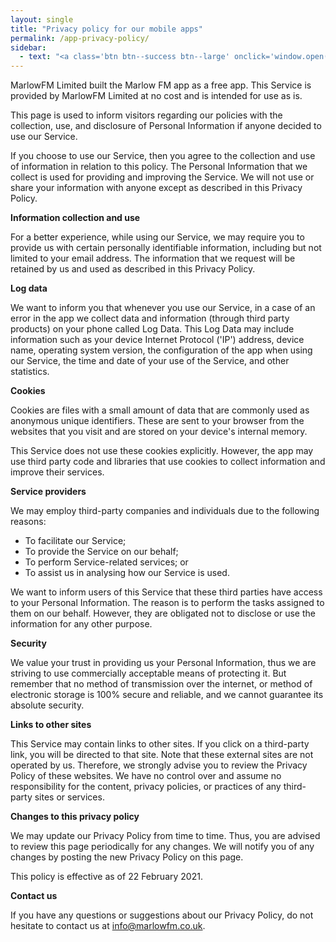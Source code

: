 ```yaml
---
layout: single
title: "Privacy policy for our mobile apps"
permalink: /app-privacy-policy/
sidebar:
  - text: "<a class='btn btn--success btn--large' onclick='window.open(`/listen-live/`, `marlow-fm-stream`,`width=625,height=250`); return false;'>LISTEN LIVE</a><br><br>**Contact the studio**<br>[studio@marlowfm.co.uk](mailto:studio@marlowfm.co.uk)<br>text: 07900 975 975<br>call: 01628 488 975<br><br>[DONATE](/donate/){: .btn .btn--info .btn--large}"
---
```


MarlowFM Limited built the Marlow FM app as a free app. This Service is provided by MarlowFM Limited at no cost and is intended for use as is.

This page is used to inform visitors regarding our policies with the collection, use, and disclosure of Personal Information if anyone decided to use our Service.

If you choose to use our Service, then you agree to the collection and use of information in relation to this policy. The Personal Information that we collect is used for providing and improving the Service. We will not use or share your information with anyone except as described in this Privacy Policy.

**Information collection and use**

For a better experience, while using our Service, we may require you to provide us with certain personally identifiable information, including but not limited to your email address. The information that we request will be retained by us and used as described in this Privacy Policy.

**Log data**

We want to inform you that whenever you use our Service, in a case of an error in the app we collect data and information (through third party products) on your phone called Log Data. This Log Data may include information such as your device Internet Protocol ('IP') address, device name, operating system version, the configuration of the app when using our Service, the time and date of your use of the Service, and other statistics.

**Cookies**

Cookies are files with a small amount of data that are commonly used as anonymous unique identifiers. These are sent to your browser from the websites that you visit and are stored on your device's internal memory.

This Service does not use these cookies explicitly. However, the app may use third party code and libraries that use cookies to collect information and improve their services.

**Service providers**

We may employ third-party companies and individuals due to the following reasons:

- To facilitate our Service;
- To provide the Service on our behalf;
- To perform Service-related services; or
- To assist us in analysing how our Service is used.

We want to inform users of this Service that these third parties have access to your Personal Information. The reason is to perform the tasks assigned to them on our behalf. However, they are obligated not to disclose or use the information for any other purpose.

**Security**

We value your trust in providing us your Personal Information, thus we are striving to use commercially acceptable means of protecting it. But remember that no method of transmission over the internet, or method of electronic storage is 100% secure and reliable, and we cannot guarantee its absolute security.

**Links to other sites**

This Service may contain links to other sites. If you click on a third-party link, you will be directed to that site. Note that these external sites are not operated by us. Therefore, we strongly advise you to review the Privacy Policy of these websites. We have no control over and assume no responsibility for the content, privacy policies, or practices of any third-party sites or services.

**Changes to this privacy policy**

We may update our Privacy Policy from time to time. Thus, you are advised to review this page periodically for any changes. We will notify you of any changes by posting the new Privacy Policy on this page.

This policy is effective as of 22 February 2021.

**Contact us**

If you have any questions or suggestions about our Privacy Policy, do not hesitate to contact us at info@marlowfm.co.uk.
